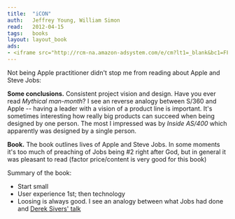 ```yaml
---
title:	"iCON"
auth:	Jeffrey Young, William Simon
read:	2012-04-15
tags:	books
layout: layout_book
ads:
- <iframe src="http://rcm-na.amazon-adsystem.com/e/cm?lt1=_blank&bc1=FFFFFF&IS2=1&bg1=FFFFFF&fc1=000000&lc1=FF0000&t=wkoszek-20&o=1&p=8&l=as4&m=amazon&f=ifr&ref=ss_til&asins=0471787841" style="width:120px;height:240px;" scrolling="no" marginwidth="0" marginheight="0" frameborder="0"></iframe>
---
```

Not being Apple practitioner didn't stop me from reading about Apple and
Steve Jobs:

**Some conclusions.**
Consistent project vision and design. Have you ever read
*Mythical man-month*?
I see an reverse analogy between S/360 and Apple -- having a leader with a
vision of a product line is important. It's sometimes interesting how really
big products can succeed when being designed by one person. The most I
impressed was by
*Inside AS/400*
which apparently was designed by a single person.

**Book.**
The book outlines lives of Apple and Steve Jobs. In some moments it's too
much of preaching of Jobs being #2 right after God, but in general it was
pleasant to read (factor price/content is very good for this book)

Summary of the book:

+ Start small
+ User experience 1st; then technology
+ Loosing is always good. I see an analogy between what Jobs had done and
[Derek Sivers' talk](http://www.youtube.com/watch?v=HhxcFGuKOys)

